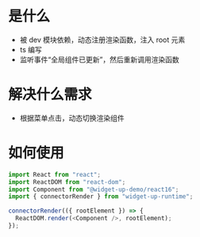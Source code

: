 # 是什么

- 被 dev 模块依赖，动态注册渲染函数，注入 root 元素
- ts 编写
- 监听事件“全局组件已更新”，然后重新调用渲染函数

# 解决什么需求

- 根据菜单点击，动态切换渲染组件

# 如何使用

```ts
import React from "react";
import ReactDOM from "react-dom";
import Component from "@widget-up-demo/react16";
import { connectorRender } from "widget-up-runtime";

connectorRender(({ rootElement }) => {
  ReactDOM.render(<Component />, rootElement);
});
```